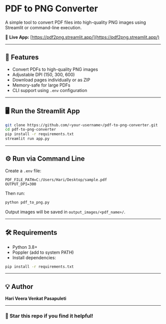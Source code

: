 # PDF to PNG Converter

A simple tool to convert PDF files into high-quality PNG images using Streamlit or command-line execution.

🔗 **Live App:** [https://pdf2png.streamlit.app/](https://pdf2png.streamlit.app/)

---

## 🚀 Features

* Convert PDFs to high-quality PNG images
* Adjustable DPI (150, 300, 600)
* Download pages individually or as ZIP
* Memory-safe for large PDFs
* CLI support using `.env` configuration

---

## 🖥️ Run the Streamlit App

```bash
git clone https://github.com/<your-username>/pdf-to-png-converter.git
cd pdf-to-png-converter
pip install -r requirements.txt
streamlit run app.py
```

---

## ⚙️ Run via Command Line

Create a `.env` file:

```env
PDF_FILE_PATH=C:/Users/Hari/Desktop/sample.pdf
OUTPUT_DPI=300
```

Then run:

```bash
python pdf_to_png.py
```

Output images will be saved in `output_images/<pdf_name>/`.

---

## 🛠️ Requirements

* Python 3.8+
* Poppler (add to system PATH)
* Install dependencies:

```bash
pip install -r requirements.txt
```

---

## 💡 Author

**Hari Veera Venkat Pasapuleti**

---

### 🌟 Star this repo if you find it helpful!
